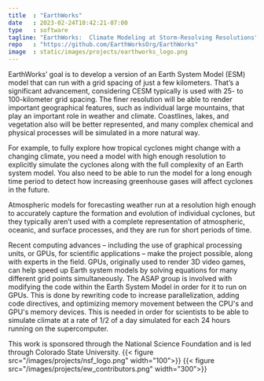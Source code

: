 ```yaml
---
title  : "EarthWorks"
date   : 2023-02-24T10:42:21-07:00
type   : software
tagline: "EarthWorks:  Climate Modeling at Storm-Resolving Resolutions"
repo   : "https://github.com/EarthWorksOrg/EarthWorks"
image  : static/images/projects/earthworks_logo.png
---
```


EarthWorks’ goal is to develop a version of an Earth System Model (ESM) model that can run with a grid spacing of just a few kilometers. That’s a significant advancement, considering CESM typically is used with 25- to 100-kilometer grid spacing. The finer resolution will be able to render important geographical features, such as individual large mountains, that play an important role in weather and climate. Coastlines, lakes, and vegetation also will be better represented, and many complex chemical and physical processes will be simulated in a more natural way.

For example, to fully explore how tropical cyclones might change with a changing climate, you need a model with high enough resolution to explicitly simulate the cyclones along with the full complexity of an Earth system model. You also need to be able to run the model for a long enough time period to detect how increasing greenhouse gases will affect cyclones in the future.

Atmospheric models for forecasting weather run at a resolution high enough to accurately capture the formation and evolution of individual cyclones, but they typically aren’t used with a complete representation of atmospheric, oceanic, and surface processes, and they are run for short periods of time.   

Recent computing advances – including the use of graphical processing units, or GPUs, for scientific applications – make the project possible, along with experts in the field. GPUs, originally used to render 3D video games, can help speed up Earth system models by solving equations for many different grid points simultaneously.  The ASAP group is involved with modifying the code within the Earth System Model in order for it to run on GPUs.  This is done by rewriting code to increase parallelization, adding code directives, and optimizing memory movement between the CPU's and GPU's memory devices.  This is needed in order for scientists to be able to simulate climate at a rate of 1/2 of a day simulated for each 24 hours running on the supercomputer.    

This work is sponsored through the National Science Foundation and is led through Colorado State University.
{{< figure src="/images/projects/nsf_logo.png" width="100">}}
{{< figure src="/images/projects/ew_contributors.png" width="300">}}

